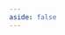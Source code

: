 ```yaml
---
aside: false
---
```


<script setup>
import { ref } from 'vue';
import data from './rules.dox.json';

const comments = ref(data)
</script>

<Dox :data="comments" />
